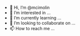 - 👋 Hi, I’m @mcimolin
- 👀 I’m interested in ...
- 🌱 I’m currently learning ...
- 💞️ I’m looking to collaborate on ...
- 📫 How to reach me ...

<!---
mcimolin/mcimolin is a ✨ special ✨ repository because its `README.md` (this file) appears on your GitHub profile.
You can click the Preview link to take a look at your changes.
--->
